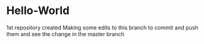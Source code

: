 # Hello-World
1st repository created
Making some edits to this branch to commit and push them and see the change in the master branch
